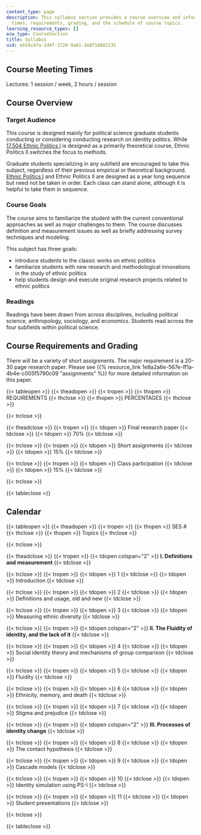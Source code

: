 ```yaml
---
content_type: page
description: This syllabus section provides a course overview and information on meeting
  times, requirements, grading, and the schedule of course topics.
learning_resource_types: []
ocw_type: CourseSection
title: Syllabus
uid: eb54c47a-2d4f-3720-9a61-3e0716682135
---
```


Course Meeting Times
--------------------

Lectures: 1 session / week, 2 hours / session

Course Overview
---------------

### Target Audience

This course is designed mainly for political science graduate students conducting or considering conducting research on identity politics. While [17.504 Ethnic Politics I](/courses/17-504-ethnic-politics-i-fall-2003) is designed as a primarily theoretical course, Ethnic Politics II switches the focus to methods.

Graduate students specializing in any subfield are encouraged to take this subject, regardless of their previous empirical or theoretical background. [Ethnic Politics I](/courses/17-504-ethnic-politics-i-fall-2003) and Ethnic Politics II are designed as a year long sequence but need not be taken in order. Each class can stand alone, although it is helpful to take them in sequence.

### Course Goals

The course aims to familiarize the student with the current conventional approaches as well as major challenges to them. The course discusses definition and measurement issues as well as briefly addressing survey techniques and modeling.

This subject has three goals:

*   introduce students to the classic works on ethnic politics
*   familiarize students with new research and methodological innovations in the study of ethnic politics
*   help students design and execute original research projects related to ethnic politics

### Readings

Readings have been drawn from across disciplines, including political science, anthropology, sociology, and economics. Students read across the four subfields within political science.

Course Requirements and Grading
-------------------------------

There will be a variety of short assignments. The major requirement is a 20-30 page research paper. Please see {{% resource_link 1e8a2a6e-567e-ff1a-4b4e-c005f5790c09 "assignments" %}} for more detailed information on this paper.

{{< tableopen >}}
{{< theadopen >}}
{{< tropen >}}
{{< thopen >}}
REQUIREMENTS
{{< thclose >}}
{{< thopen >}}
PERCENTAGES
{{< thclose >}}

{{< trclose >}}

{{< theadclose >}}
{{< tropen >}}
{{< tdopen >}}
Final research paper
{{< tdclose >}}
{{< tdopen >}}
70%
{{< tdclose >}}

{{< trclose >}}
{{< tropen >}}
{{< tdopen >}}
Short assignments
{{< tdclose >}}
{{< tdopen >}}
15%
{{< tdclose >}}

{{< trclose >}}
{{< tropen >}}
{{< tdopen >}}
Class participation
{{< tdclose >}}
{{< tdopen >}}
15%
{{< tdclose >}}

{{< trclose >}}

{{< tableclose >}}

Calendar
--------

{{< tableopen >}}
{{< theadopen >}}
{{< tropen >}}
{{< thopen >}}
SES #
{{< thclose >}}
{{< thopen >}}
Topics
{{< thclose >}}

{{< trclose >}}

{{< theadclose >}}
{{< tropen >}}
{{< tdopen colspan="2" >}}
**I. Definitions and measurement**
{{< tdclose >}}

{{< trclose >}}
{{< tropen >}}
{{< tdopen >}}
1
{{< tdclose >}}
{{< tdopen >}}
Introduction
{{< tdclose >}}

{{< trclose >}}
{{< tropen >}}
{{< tdopen >}}
2
{{< tdclose >}}
{{< tdopen >}}
Definitions and usage, old and new
{{< tdclose >}}

{{< trclose >}}
{{< tropen >}}
{{< tdopen >}}
3
{{< tdclose >}}
{{< tdopen >}}
Measuring ethnic diversity
{{< tdclose >}}

{{< trclose >}}
{{< tropen >}}
{{< tdopen colspan="2" >}}
**II. The Fluidity of identity, and the lack of it**
{{< tdclose >}}

{{< trclose >}}
{{< tropen >}}
{{< tdopen >}}
4
{{< tdclose >}}
{{< tdopen >}}
Social identity theory and mechanisms of group comparison
{{< tdclose >}}

{{< trclose >}}
{{< tropen >}}
{{< tdopen >}}
5
{{< tdclose >}}
{{< tdopen >}}
Fluidity
{{< tdclose >}}

{{< trclose >}}
{{< tropen >}}
{{< tdopen >}}
6
{{< tdclose >}}
{{< tdopen >}}
Ethnicity, memory, and death
{{< tdclose >}}

{{< trclose >}}
{{< tropen >}}
{{< tdopen >}}
7
{{< tdclose >}}
{{< tdopen >}}
Stigma and prejudice
{{< tdclose >}}

{{< trclose >}}
{{< tropen >}}
{{< tdopen colspan="2" >}}
**III. Processes of identity change**
{{< tdclose >}}

{{< trclose >}}
{{< tropen >}}
{{< tdopen >}}
8
{{< tdclose >}}
{{< tdopen >}}
The contact hypothesis
{{< tdclose >}}

{{< trclose >}}
{{< tropen >}}
{{< tdopen >}}
9
{{< tdclose >}}
{{< tdopen >}}
Cascade models
{{< tdclose >}}

{{< trclose >}}
{{< tropen >}}
{{< tdopen >}}
10
{{< tdclose >}}
{{< tdopen >}}
Identity simulation using PS-I
{{< tdclose >}}

{{< trclose >}}
{{< tropen >}}
{{< tdopen >}}
11
{{< tdclose >}}
{{< tdopen >}}
Student presentations
{{< tdclose >}}

{{< trclose >}}

{{< tableclose >}}